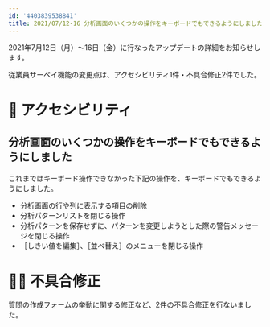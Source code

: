 ```yaml
---
id: '4403839538841'
title: 2021/07/12-16 分析画面のいくつかの操作をキーボードでもできるようにしました 他2件
---
```

2021年7月12日（月）〜16日（金）に行なったアップデートの詳細をお知らせします。

従業員サーベイ機能の変更点は、アクセシビリティ1件・不具合修正2件でした。

# 🎢 アクセシビリティ

## 分析画面のいくつかの操作をキーボードでもできるようにしました

これまではキーボード操作できなかった下記の操作を、キーボードでもできるようにしました。

- 分析画面の行や列に表示する項目の削除
- 分析パターンリストを閉じる操作
- 分析パターンを保存せずに、パターンを変更しようとした際の警告メッセージを閉じる操作
- ［しきい値を編集］、［並べ替え］のメニューを閉じる操作

# 👨‍⚕️ 不具合修正

質問の作成フォームの挙動に関する修正など、2件の不具合修正を行ないました。
